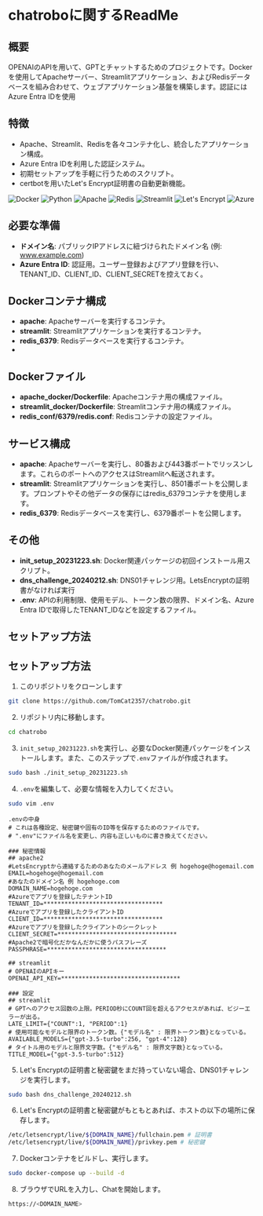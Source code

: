 # chatroboに関するReadMe

## 概要
OPENAIのAPIを用いて、GPTとチャットするためのプロジェクトです。Dockerを使用してApacheサーバー、Streamlitアプリケーション、およびRedisデータベースを組み合わせて、ウェブアプリケーション基盤を構築します。認証にはAzure Entra IDを使用

## 特徴
- Apache、Streamlit、Redisを各々コンテナ化し、統合したアプリケーション構成。
- Azure Entra IDを利用した認証システム。
- 初期セットアップを手軽に行うためのスクリプト。
- certbotを用いたLet's Encrypt証明書の自動更新機能。

![Docker](https://img.shields.io/badge/Docker-2496ED?logo=docker&logoColor=white)
![Python](https://img.shields.io/badge/Python-3776AB?logo=python&logoColor=white)
![Apache](https://img.shields.io/badge/Apache-D22128?logo=apache&logoColor=white)
![Redis](https://img.shields.io/badge/Redis-DC382D?logo=redis&logoColor=white)
![Streamlit](https://img.shields.io/badge/Streamlit-FF4B4B?logo=streamlit&logoColor=white)
![Let's Encrypt](https://img.shields.io/badge/Let's%20Encrypt-003A70?logo=letsencrypt&logoColor=white)
![Azure](https://img.shields.io/badge/Azure-007FFF?logo=microsoftazure&logoColor=white)

## 必要な準備
- **ドメイン名**: パブリックIPアドレスに紐づけられたドメイン名 (例: www.example.com)
- **Azure Entra ID**: 認証用。ユーザー登録およびアプリ登録を行い、TENANT_ID、CLIENT_ID、CLIENT_SECRETを控えておく。

## Dockerコンテナ構成
- **apache**: Apacheサーバーを実行するコンテナ。
- **streamlit**: Streamlitアプリケーションを実行するコンテナ。
- **redis_6379**: Redisデータベースを実行するコンテナ。
- 
## Dockerファイル
- **apache_docker/Dockerfile**: Apacheコンテナ用の構成ファイル。
- **streamlit_docker/Dockerfile**: Streamlitコンテナ用の構成ファイル。
- **redis_conf/6379/redis.conf**: Redisコンテナの設定ファイル。

## サービス構成
- **apache**: Apacheサーバーを実行し、80番および443番ポートでリッスンします。これらのポートへのアクセスはStreamlitへ転送されます。
- **streamlit**: Streamlitアプリケーションを実行し、8501番ポートを公開します。プロンプトやその他データの保存にはredis_6379コンテナを使用します。
- **redis_6379**: Redisデータベースを実行し、6379番ポートを公開します。

## その他
- **init_setup_20231223.sh**: Docker関連パッケージの初回インストール用スクリプト。
- **dns_challenge_20240212.sh**: DNS01チャレンジ用。LetsEncryptの証明書がなければ実行
- **.env**: APIの利用制限、使用モデル、トークン数の限界、ドメイン名、Azure Entra IDで取得したTENANT_IDなどを設定するファイル。

## セットアップ方法

## セットアップ方法

1. このリポジトリをクローンします
```bash
git clone https://github.com/TomCat2357/chatrobo.git
```

2. リポジトリ内に移動します。
```bash
cd chatrobo
```

3. `init_setup_20231223.sh`を実行し、必要なDocker関連パッケージをインストールします。また、このステップで`.env`ファイルが作成されます。
```bash
sudo bash ./init_setup_20231223.sh
```

4. `.env`を編集して、必要な情報を入力してください。
```bash
sudo vim .env
```

```
.envの中身
# これは各種設定、秘密鍵や固有のID等を保存するためのファイルです。
# ".env"にファイル名を変更し、内容も正しいものに書き換えてください。

### 秘密情報
## apache2
#LetsEncryptから連絡するためのあなたのメールアドレス 例 hogehoge@hogemail.com
EMAIL=hogehoge@hogemail.com
#あなたのドメイン名 例 hogehoge.com
DOMAIN_NAME=hogehoge.com
#Azureでアプリを登録したテナントID
TENANT_ID=**********************************
#Azureでアプリを登録したクライアントID
CLIENT_ID=**********************************
#Azureでアプリを登録したクライアントのシークレット
CLIENT_SECRET=**********************************
#Apache2で暗号化だかなんだかに使うパスフレーズ
PASSPHRASE=**********************************

## streamlit
# OPENAIのAPIキー
OPENAI_API_KEY=**********************************

### 設定
## streamlit
# GPTへのアクセス回数の上限。PERIOD秒にCOUNT回を超えるアクセスがあれば、ビジーエラーが出る。
LATE_LIMIT={"COUNT":1, "PERIOD":1}
# 使用可能なモデルと限界のトークン数。{"モデル名" : 限界トークン数}となっている。
AVAILABLE_MODELS={"gpt-3.5-turbo":256, "gpt-4":128}
# タイトル用のモデルと限界文字数。{"モデル名" : 限界文字数}となっている。
TITLE_MODEL={"gpt-3.5-turbo":512}
```

5. Let's Encryptの証明書と秘密鍵をまだ持っていない場合、DNS01チャレンジを実行します。
```bash
sudo bash dns_challenge_20240212.sh
```

6. Let's Encryptの証明書と秘密鍵がもともとあれば、ホストの以下の場所に保存します。
```bash
/etc/letsencrypt/live/${DOMAIN_NAME}/fullchain.pem # 証明書
/etc/letsencrypt/live/${DOMAIN_NAME}/privkey.pem # 秘密鍵
```

7. Dockerコンテナをビルドし、実行します。
```bash
sudo docker-compose up --build -d
```

8. ブラウザでURLを入力し、Chatを開始します。
```bash
https://<DOMAIN_NAME>
```
